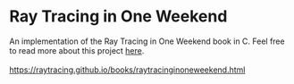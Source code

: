 # Ray Tracing in One Weekend

An implementation of the Ray Tracing in One Weekend book in C. Feel free to read more about this project [here](http://dan-michell.cc/weekend-raytracing).
<br><br>
https://raytracing.github.io/books/raytracinginoneweekend.html
